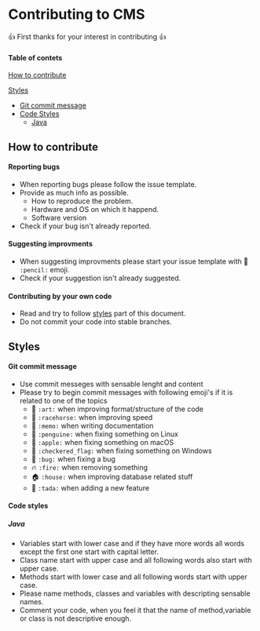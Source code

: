 # Contributing to CMS

:+1: First thanks for your interest in contributing :+1:

#### Table of contets
[How to contribute](#how-to-contribute)

[Styles](#styles)
* [Git commit message](#git-commit-message)
* [Code Styles](#code-styles)
  * [Java](#java)
  
## How to contribute
#### Reporting bugs
* When reporting bugs please follow the issue template.
* Provide as much info as possible.
  * How to reproduce the problem.
  * Hardware and OS on which it happend.
  * Software version
* Check if your bug isn't already reported.
#### Suggesting improvments
* When suggesting improvments please start your issue template with :pencil: `:pencil:` emoji.
* Check if your suggestion isn't already suggested.
#### Contributing by your own code
* Read and try to follow [styles](#styles) part of this document.
* Do not commit your code into stable branches.

## Styles
#### Git commit message
* Use commit messeges with sensable lenght and content
* Please try to begin commit messages with following emoji's if it is related to one of the topics
  * :art: `:art:` when improving format/structure of the code
  * :racehorse: `:racehorse:` when improving speed
  * :memo: `:memo:` when writing documentation
  * :penguin: `:penguine:` when fixing something on Linux
  * :apple: `:apple:` when fixing something on macOS
  * :checkered_flag: `:checkered_flag:` when fixing something on Windows
  * :bug: `:bug:` when fixing a bug
  * :fire: `:fire:` when removing something
  * :house: `:house:` when improving database related stuff
  * :tada: `:tada:` when adding a new feature
#### Code styles
##### Java
* Variables start with lower case and if they have more words all words except the first one start with capital letter.
* Class name start with upper case and all following words also start with upper case.
* Methods start with lower case and all following words start with upper case.
* Please name methods, classes and variables with descripting sensable names.
* Comment your code, when you feel it that the name of method,variable or class is not descriptive enough.
